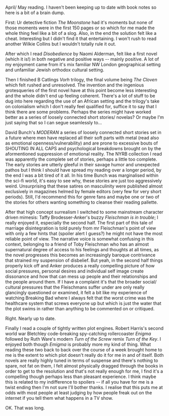 April/ May reading. I haven't been keeping up to date with book notes so here is a bit of a brain dump. 

First: Ur detective fiction _The Moonstone_ had it's moments but none of those moments were in the first 150 pages or so which for me made the whole thing feel like a bit of a slog. Also, in the end the solution felt like a cheat. Interesting but I didn't find it that entertaining. I won't rush to read another Wilkie Collins but I wouldn't totally rule it out.

After which I read _Disobedience_ by Naomi Alderman, felt like a first novel (which it is!) in both negative and positive ways -- mainly positive. A lot of my enjoyment came from it's mix familiar NW London geographical setting and unfamiliar Jewish orthodox cultural setting. 

Then I finished B Catlings _Vorh_ trilogy, the final volume being _The Cloven_ which felt rushed and unresolved. The invention and the ingenious grotesqueries of the first novel have at this point become less interesting and the whole didn't end up feeling coherent. There's a lot of stuff to be dug into here regarding the use of an African setting and the trilogy's take on colonialism which I don't really feel qualified for, suffice it to say that I think there are some problems. Perhaps the series might have worked better as a series of loosely connected short stories/ novelas? Or maybe I'm just saying that so I can segue seamlessly to...

David Bunch's _MODERAN_ a series of loosely connected short stories set in a future where men have replaced all their soft parts with metal (read also as emotional openness/vulnerability) and are prone to excessive bouts of SHOUTING IN ALL CAPS and psychological breakdowns brought on by the aformentioned suppression of emotional reality. The NYRB collection I read was apparently the complete set of stories, perhaps a little too complete. The early stories are utterly gleeful in their savage humor and unexpected pathos but I think I should have spread my reading over a longer period, by the end I was a bit tired of it all. In his time Bunch was marginalised within the sci-fi world, it's easy to see why, these stories are just too aggressively weird. Unsurprising that these satires on masculinity were published almost exclusively in magazines helmed by female editors (very few for very short periods). Still, I'd recommend this for genre fans and maybe one or two of the stories for others wanting something to cleanse their reading pallette.

After that high concept surrealism I switched to some mainstream character driven mimesis: Taffy Brodesser-Anker's buzzy _Fleischman is in trouble_; I really enjoyed it, especially the second half. The first part of this tale of marriage disintegration is told purely from mr Fleischman's point of view with only a few hints that (spoiler alert I guess?) he might not have the most reliable point of view. The narrative voice is somewhat confusing in this context, belonging to a friend of Toby Fleischman who has an almost supernatural degree of access to his feelings and thoughts at all times, as the novel progresses this becomes an increasingly baroque contrivance that strained my suspension of disbelief. But yeah, in the second half things properly kick off and Anker produces a really compelling picture of how social pressures, personal desires and individual self image create dissonance and how that can mess up people and their relationships and the people around them. If I have a complaint it's that the broader social/ cultural pressures that the Fleischmans suffer under are only really glancingly questioned or examined, it felt a bit like my experience of watching Breaking Bad where I always felt that the worst crime was the healthcare system that screws everyone up but which is just the water that the plot swims in rather than anything to be commented on or critiqued.

Right. Nearly up to date.

Finally I read a couple of tightly written plot engines. Robert Harris's second world war Bletchley code-breaking spy-catching rollercoaster _Enigma_ followed by Ruth Ware's modern _Turn of the Screw_ remix _Turn of the Key_. I enjoyed both though _Emigma_ is probably more my kind of thing. What reading these two back to back over the course of a week brought home to me is the extent to which plot doesn't really do it for me in and of itself. Both novels are really highly tuned in terms of suspense and there's nothing to spare, not fat on them, I felt almost physically dragged through the books in order to get to the resolution and that's not really enough for me, I find it's a compelling though perhaps less than pleasant experience. I think maybe this is related to my indifference to spoilers -- if all you have for me is a twist ending then I'm not sure I'll bother thanks. I realise that this puts me at odds with most people at least judging by how people freak out on the internet if you tell them what happens in a TV show.

OK. That was long.